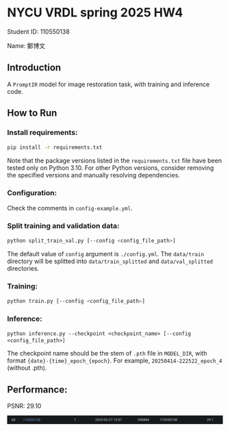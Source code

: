 # NYCU VRDL spring 2025 HW4

Student ID: 110550138

Name: 鄭博文

## Introduction

A `PromptIR` model for image restoration task, with training and inference code.

## How to Run

### Install requirements:

  ```bash
  pip install -r requirements.txt
  ```

  Note that the package versions listed in the `requirements.txt` file have been tested only on Python 3.10. For other Python versions, consider removing the specified versions and manually resolving dependencies.

### Configuration:

  Check the comments in `config-example.yml`.

### Split training and validation data:

  ```bash
  python split_train_val.py [--config <config_file_path>]
  ```
  The default value of `config` argument is `./config.yml`. The `data/train` directory will be splitted into `data/train_splitted` and `data/val_splitted` directories. 

### Training:

  ```bash
  python train.py [--config <config_file_path>]
  ```

### Inference:

  ```
  python inference.py --checkpoint <checkpoint_name> [--config <config_file_path>]
  ```
  The checkpoint name should be the stem of `.pth` file in `MODEL_DIR`, with format `{date}-{time}_epoch_{epoch}`. For example, `20250414-222522_epoch_4` (without .pth).

## Performance:

  PSNR: 29.10

  ![image](performance_screenshot.jpg)